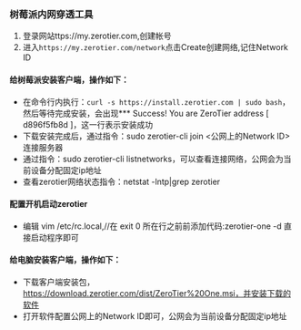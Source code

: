 ### 树莓派内网穿透工具

1. 登录网站ttps://my.zerotier.com,创建帐号
2. 进入`https://my.zerotier.com/network`点击Create创建网络,记住Network ID

#### 给树莓派安装客户端，操作如下：
- 在命令行内执行：`curl -s https://install.zerotier.com | sudo bash`，然后等待完成安装，会出现*** Success! You are ZeroTier address [ d896f5fb8d ]，这一行表示安装成功
- 下载安装完成后，通过指令：sudo zerotier-cli join <公网上的Network ID> 连接服务器
- 通过指令：sudo zerotier-cli listnetworks，可以查看连接网络，公网会为当前设备分配固定ip地址
- 查看zerotier网络状态指令：netstat -lntp|grep zerotier

#### 配置开机启动zerotier
- 编辑 vim /etc/rc.local,//在 exit 0  所在行之前前添加代码:zerotier-one -d 直接启动程序即可


#### 给电脑安装客户端，操作如下：
- 下载客户端安装包，https://download.zerotier.com/dist/ZeroTier%20One.msi，并安装下载的软件
- 打开软件配置公网上的Network ID即可，公网会为当前设备分配固定ip地址







